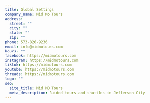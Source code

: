 ```yaml
---
title: Global Settings
company_name: Mid Mo Tours
address:
  street: ""
  city: ""
  state: ""
  zip: ""
phone: 573-826-9236
email: info@midmotours.com
hours: ""
facebook: https://midmotours.com
instagram: https://midmotours.com
tiktok: https://midmotours.com
youtube: https://midmotours.com
threads: https://midmotours.com
logo: ""
seo:
  site_title: Mid MO Tours
  meta_description: Guided tours and shuttles in Jefferson City
---
```

